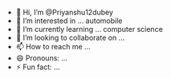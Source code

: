 - 👋 Hi, I’m @Priyanshu12dubey
- 👀 I’m interested in ... automobile 
- 🌱 I’m currently learning ... computer science 
- 💞️ I’m looking to collaborate on ...
- 📫 How to reach me ...
- 😄 Pronouns: ...
- ⚡ Fun fact: ...

<!---
Priyanshu12dubey/Priyanshu12dubey is a ✨ special ✨ repository because its `README.md` (this file) appears on your GitHub profile.
You can click the Preview link to take a look at your changes.
--->
